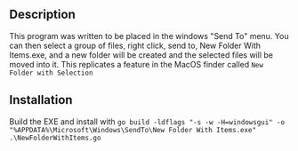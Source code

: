## Description
This program was written to be placed in the windows "Send To" menu. You can then select a group of files, right click, send to, New Folder With Items.exe, and a new folder will be created and the selected files will be moved into it. This replicates a feature in the MacOS finder called `New Folder with Selection`

## Installation 
Build the EXE and install with `go build -ldflags "-s -w -H=windowsgui" -o "%APPDATA%\Microsoft\Windows\SendTo\New Folder With Items.exe" .\NewFolderWithItems.go`
